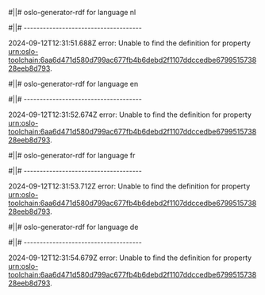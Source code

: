 #||# oslo-generator-rdf for language nl  

#||# -------------------------------------  

2024-09-12T12:31:51.688Z error: Unable to find the definition for property [urn:oslo-toolchain:6aa6d471d580d799ac677fb4b6debd2f1107ddccedbe679951573828eeb8d793](all-cultureel-erfgoed.jsonld#L9537).

#||# oslo-generator-rdf for language en  

#||# -------------------------------------  

2024-09-12T12:31:52.674Z error: Unable to find the definition for property [urn:oslo-toolchain:6aa6d471d580d799ac677fb4b6debd2f1107ddccedbe679951573828eeb8d793](all-cultureel-erfgoed.jsonld#L9537).

#||# oslo-generator-rdf for language fr  

#||# -------------------------------------  

2024-09-12T12:31:53.712Z error: Unable to find the definition for property [urn:oslo-toolchain:6aa6d471d580d799ac677fb4b6debd2f1107ddccedbe679951573828eeb8d793](all-cultureel-erfgoed.jsonld#L9537).

#||# oslo-generator-rdf for language de  

#||# -------------------------------------  

2024-09-12T12:31:54.679Z error: Unable to find the definition for property [urn:oslo-toolchain:6aa6d471d580d799ac677fb4b6debd2f1107ddccedbe679951573828eeb8d793](all-cultureel-erfgoed.jsonld#L9537).

